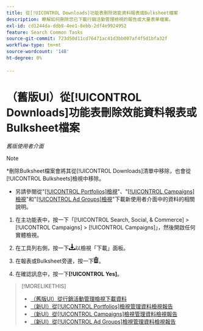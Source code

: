 ```yaml
---
title: 從[!UICONTROL Downloads]功能表刪除效能資料報表或Bulksheet檔案
description: 瞭解如何刪除您已下載行銷活動管理檢視的報告或大量表單檔案。
exl-id: cd1244da-ddb8-4ee1-8ebb-2df4e9924952
feature: Search Common Tasks
source-git-commit: 723d50d11cd76471ac41d3bb007af4f5d1bfa32f
workflow-type: tm+mt
source-wordcount: '148'
ht-degree: 0%

---
```


# （舊版UI）從[!UICONTROL Downloads]功能表刪除效能資料報表或Bulksheet檔案

*舊版使用者介面*

>[!NOTE]
>
>*刪除Bulksheet檔案會將其從[!UICONTROL Downloads]清單中移除，也會從[!UICONTROL Bulksheets]檢視中移除。
>* 另請參閱從&quot;[[!UICONTROL Portfolios]檢視](/help/search-social-commerce/new-ui/manage/portfolios/portfolio-view-report.md)&quot;、&quot;[[!UICONTROL Campaigns]檢視](/help/search-social-commerce/new-ui/manage/campaigns/campaign-view-report.md)&quot;和&quot;[[!UICONTROL Ad Groups]檢視](/help/search-social-commerce/new-ui/manage/ad-groups/ad-group-view-report.md)&quot;下載新使用者介面中的資料的相關說明。

1. 在主功能表中，按一下「[!UICONTROL Search, Social, & Commerce] > [!UICONTROL Campaigns] > [!UICONTROL Campaigns]」，然後開啟任何實體檢視。

1. 在工具列右側，按一下![報告下載](/help/search-social-commerce/assets/download.png "報告下載")以檢視「下載」面板。

1. 在報表或Bulksheet旁邊，按一下![刪除](/help/search-social-commerce/assets/delete.png "刪除")。

1. 在確認訊息中，按一下&#x200B;**[!UICONTROL Yes]**。

>[!MORELIKETHIS]
>
>* [ （舊版UI）從行銷活動管理檢視下載資料](/help/search-social-commerce/common-tasks/navigation-editing-selection/download.md)
>* [（新UI）從[!UICONTROL Portfolios]檢視管理資料檢視報告](/help/search-social-commerce/new-ui/manage/portfolios/portfolio-view-report.md)
>* [（新UI）從[!UICONTROL Campaigns]檢視管理資料檢視報告](/help/search-social-commerce/new-ui/manage/campaigns/campaign-view-report.md)
>* [（新UI）從[!UICONTROL Ad Groups]檢視管理資料檢視報告](/help/search-social-commerce/new-ui/manage/ad-groups/ad-group-view-report.md)
